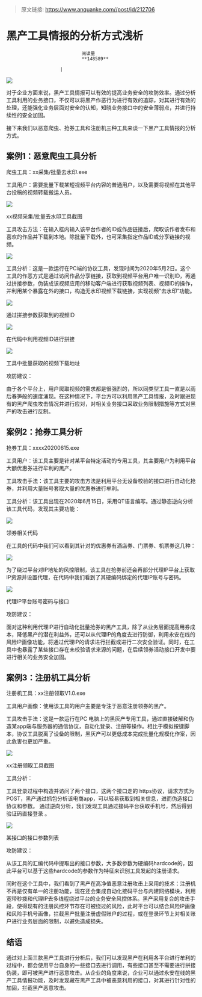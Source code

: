 > 原文链接: https://www.anquanke.com//post/id/212706 


# 黑产工具情报的分析方式浅析


                                阅读量   
                                **148589**
                            
                        |
                        
                                                                                    



[![](https://p1.ssl.qhimg.com/t012a4eccd05b6da878.png)](https://p1.ssl.qhimg.com/t012a4eccd05b6da878.png)



对于企业方面来说，黑产工具情报可以有效的提高业务安全的攻防效率。通过分析工具利用的业务接口，不仅可以将黑产作恶行为进行有效的追踪，对其进行有效的处理，还能强化业务层面对安全的认知，知晓业务接口中的安全薄弱点，并进行持续性的安全加固。

接下来我们以恶意爬虫、抢券工具和注册机三种工具来谈一下黑产工具情报的分析方式。



## 案例1：恶意爬虫工具分析

爬虫工具：xx采集/批量去水印.exe

工具用户：需要批量下载某短视频平台内容的普通用户，以及需要将视频在其他平台投稿的视频转载搬运人员。

[![](https://p0.ssl.qhimg.com/t011681507c7878df93.png)](https://p0.ssl.qhimg.com/t011681507c7878df93.png)

xx视频采集/批量去水印工具截图

工具攻击方法：在输入框内输入该平台作者的ID或作品链接后，爬取该作者发布和喜欢的作品并下载到本地。除批量下载外，也可采集指定作品ID或分享链接的视频。

[![](https://p2.ssl.qhimg.com/t014dc48b22b573ca3e.png)](https://p2.ssl.qhimg.com/t014dc48b22b573ca3e.png)

工具分析：这是一款运行在PC端的协议工具，发现时间为2020年5月2日。这个工具的作恶方式是通过访问作品分享链接，获取到视频平台用户唯一识别ID，再通过拼接参数，伪装成该视频应用的移动客户端进行获取视频列表、视频ID的操作，并利用某个暴露在外的接口，构造无水印视频下载链接，实现视频“去水印”功能。

[![](https://p3.ssl.qhimg.com/t013ce155ec1cf454fc.png)](https://p3.ssl.qhimg.com/t013ce155ec1cf454fc.png)

通过拼接参数获取到的视频ID

[![](https://p2.ssl.qhimg.com/t01f85b3aa419c9c917.png)](https://p2.ssl.qhimg.com/t01f85b3aa419c9c917.png)

在代码中利用视频ID进行拼接

[![](https://p3.ssl.qhimg.com/t0173c58942ec68222d.png)](https://p3.ssl.qhimg.com/t0173c58942ec68222d.png)

工具中批量获取的视频下载地址

攻防建议：

由于各个平台上，用户爬取视频的需求都是很强烈的，所以同类型工具一直是以雨后春笋般的速度涌现。在这种情况下，平台方可以利用黑产工具情报，及时跟进现有的黑产爬虫攻击情况并进行应对，对相关业务接口采取业务限制措施等方式对黑产的攻击进行反制。



## 案例2：抢券工具分析

抢券工具：xxxx20200615.exe

工具用户：该工具主要是针对某平台特定活动的专用工具，其主要用户为利用平台大额优惠券进行牟利的黑产。

工具攻击手法：该工具主要的攻击方法是利用平台无设备校验的接口进行自动化抢券，并利用大量账号套取大量的优惠券进行牟利。

工具分析：该工具出现在2020年6月15日，采用QT语言编写。通过静态逆向分析该工具代码，发现其主要功能：

[![](https://p1.ssl.qhimg.com/t01fcc89e5c12c21de5.png)](https://p1.ssl.qhimg.com/t01fcc89e5c12c21de5.png)

领券相关代码

在工具的代码中我们可以看到其针对的优惠券有酒店券、门票券、机票券这几种：

[![](https://p5.ssl.qhimg.com/t0196da259974d153bc.png)](https://p5.ssl.qhimg.com/t0196da259974d153bc.png)

为了绕过平台对IP地址的风控限制，该工具在抢券前还会再部分代理IP平台上获取IP资源并设置代理，在代码中我们看到了其硬编码绑定的代理IP账号与密码。

[![](https://p1.ssl.qhimg.com/t018f2ee8fb4e83c9e0.png)](https://p1.ssl.qhimg.com/t018f2ee8fb4e83c9e0.png)

代理IP平台账号密码与接口

攻防建议：

面对这种利用代理IP进行自动化批量抢券的黑产工具，除了从业务层面提高用券成本，降低黑产的潜在利益外，还可以从代理IP的角度去进行防御，利用永安在线的风险IP画像功能，将通过代理IP的请求进行拦截或进行二次安全验证。同时，在工具中也暴露了某些接口存在未校验请求来源的问题，在后续领券活动接口开发中要进行相关的业务安全加固。



## 案例3：注册机工具分析

注册机工具：xx注册领取V1.0.exe

工具用户画像：使用该工具的用户主要是专注于恶意注册领券的黑产。

工具攻击手法：这是一款运行在PC 电脑上的黑灰产专用工具，通过直接破解和伪造某app端与服务器的通信协议，自动化登录、注册等操作。相比于模拟按键脚本，协议工具脱离了设备的限制，黑灰产可以更低成本完成批量化规模化作案，因此危害也更加严重。

[![](https://p4.ssl.qhimg.com/t012e233e13d8326cd5.png)](https://p4.ssl.qhimg.com/t012e233e13d8326cd5.png)

xx注册领取工具截图

工具分析：

工具登录过程中构造并访问了两个接口，这两个接口走的 https协议，请求方式为 POST，黑产通过抓包分析该电商app，可以轻易获取到相关信息，进而伪造接口协议和参数。 通过逆向分析，我们发现工具通过接码平台获取手机号，然后得到验证码直接登录 。

[![](https://p3.ssl.qhimg.com/t014ecc9b0d3209a39e.png)](https://p3.ssl.qhimg.com/t014ecc9b0d3209a39e.png)

某接口的接口参数列表

攻防建议：

从该工具的汇编代码中提取出的接口参数，大多数参数为硬编码hardcode的，因此平台可以基于这些hardcode的参数作为特征来识别工具发起的注册请求。

同时在这个工具中，我们看到了黑产在高净值恶意注册攻击上采用的技术：注册机不再是仅有单一的注册功能，现在还会集成自动化接码平台与内建网络模块，利用宽带秒拨和代理IP去多线程绕过平台的业务安全风控体系。黑产采用复合的攻击手段，使得现有的注册风控环节存在可被绕过的风险，此时平台可以结合风险IP画像和风险手机号画像，拦截黑产批量注册虚假账户的过程，或在登录环节上对相关账户进行业务层面的限制，以避免造成损失。



## 结语

通过对上面三款黑产工具进行分析后，我们可以发现黑产在利用各平台进行牟利的过程中，都会使用平台自身的一些接口去进行调用，有些接口甚至不需要进行拼接伪装，即可被黑产进行恶意攻击。从企业的角度来说，企业可以通过永安在线的黑产工具情报功能，及时发现藏在黑产工具中被恶意利用的接口，对其进行针对性的加固，拦截黑产恶意攻击。

